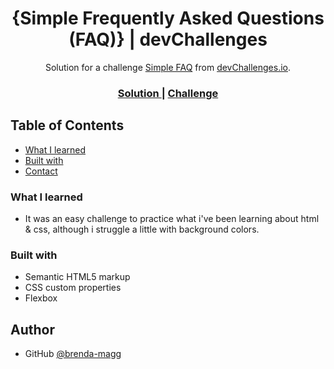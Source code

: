 <!-- Please update value in the {}  -->

<h1 align="center">{Simple Frequently Asked Questions (FAQ)} | devChallenges</h1>

<div align="center">
   Solution for a challenge <a href="https://devchallenges.io/challenge/simple-faq-challenge" target="_blank">Simple FAQ</a> from <a href="http://devchallenges.io" target="_blank">devChallenges.io</a>.
</div>

<div align="center">
  <h3>
    <a href="https://brenda-magg.github.io/dev-faq/">
      Solution
    </a>
    <span> | </span>
    <a href="https://devchallenges.io/challenge/simple-faq-challenge">
      Challenge
    </a>
  </h3>
</div>

<!-- TABLE OF CONTENTS -->

## Table of Contents

  - [What I learned](#what-i-learned)
- [Built with](#built-with)
- [Contact](#contact)

### What I learned

- It was an easy challenge to practice what i've been learning about html & css, although i struggle a little with background colors.

### Built with

- Semantic HTML5 markup
- CSS custom properties
- Flexbox

## Author

- GitHub [@brenda-magg](https://github.com/brenda-magg)

